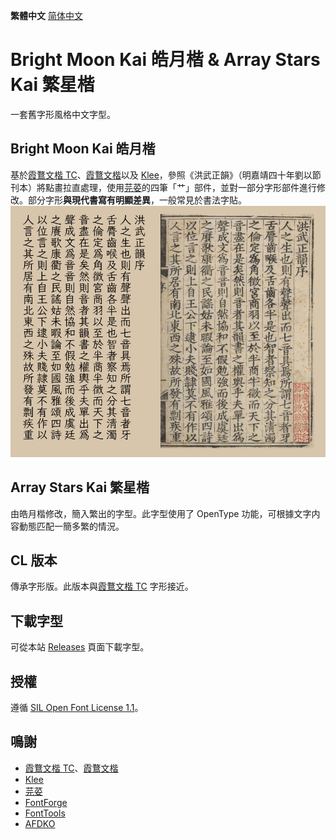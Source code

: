 **繁體中文** [简体中文](README-SC.md)
# Bright Moon Kai 皓月楷 & Array Stars Kai 繁星楷
一套舊字形風格中文字型。

## Bright Moon Kai 皓月楷
基於[霞鶩文楷 TC](https://github.com/lxgw/LxgwWenkaiTC)、[霞鶩文楷](https://github.com/lxgw/LxgwWenKai)以及 [Klee](https://github.com/fontworks-fonts/Klee)，參照《洪武正韻》（明嘉靖四十年劉以節刊本）將點畫拉直處理，使用[芫荽](https://github.com/ButTaiwan/iansui)的四筆「艹」部件，並對一部分字形部件進行修改。部分字形**與現代書寫有明顯差異**，一般常見於書法字貼。  
![image](./pictures/picture001.png)  

## Array Stars Kai 繁星楷
由皓月楷修改，簡入繁出的字型。此字型使用了 OpenType 功能，可根據文字内容動態匹配一簡多繁的情況。

## CL 版本
傳承字形版。此版本與[霞鶩文楷 TC](https://github.com/lxgw/LxgwWenkaiTC) 字形接近。

## 下載字型
可從本站 [Releases](../../releases) 頁面下載字型。

## 授權
遵循 [SIL Open Font License 1.1](./LICENSE.txt)。

## 鳴謝
* [霞鶩文楷 TC](https://github.com/lxgw/LxgwWenkaiTC)、[霞鶩文楷](https://github.com/lxgw/LxgwWenKai)
* [Klee](https://github.com/fontworks-fonts/Klee)
* [芫荽](https://github.com/ButTaiwan/iansui)
* [FontForge](https://github.com/fontforge/fontforge)
* [FontTools](https://github.com/fonttools/fonttools)
* [AFDKO](https://github.com/adobe-type-tools/afdko/)
